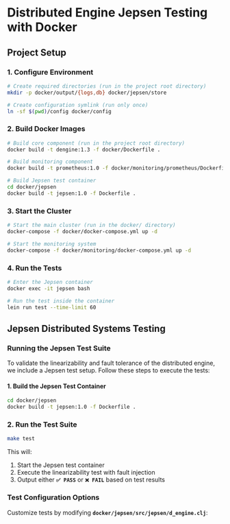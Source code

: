 # Distributed Engine Jepsen Testing with Docker

## Project Setup

### 1. Configure Environment

```bash
# Create required directories (run in the project root directory)
mkdir -p docker/output/{logs,db} docker/jepsen/store

# Create configuration symlink (run only once)
ln -sf $(pwd)/config docker/config
```

### 2. Build Docker Images

```bash
# Build core component (run in the project root directory)
docker build -t dengine:1.3 -f docker/Dockerfile .

# Build monitoring component
docker build -t prometheus:1.0 -f docker/monitoring/prometheus/Dockerfile .

# Build Jepsen test container
cd docker/jepsen
docker build -t jepsen:1.0 -f Dockerfile .
```

### 3. Start the Cluster

```bash
# Start the main cluster (run in the docker/ directory)
docker-compose -f docker/docker-compose.yml up -d

# Start the monitoring system
docker-compose -f docker/monitoring/docker-compose.yml up -d
```

### 4. Run the Tests

```bash
# Enter the Jepsen container
docker exec -it jepsen bash

# Run the test inside the container
lein run test --time-limit 60
```

## Jepsen Distributed Systems Testing

### Running the Jepsen Test Suite

To validate the linearizability and fault tolerance of the distributed engine, we include a Jepsen test setup. Follow these steps to execute the tests:

#### 1. Build the Jepsen Test Container

```bash
cd docker/jepsen
docker build -t jepsen:1.0 -f Dockerfile .
```

### 2. Run the Test Suite

```bash
make test
```

This will:

1. Start the Jepsen test container
2. Execute the linearizability test with fault injection
3. Output either **`✅ PASS`** or **`❌ FAIL`** based on test results

### Test Configuration Options

Customize tests by modifying **`docker/jepsen/src/jepsen/d_engine.clj`**:
